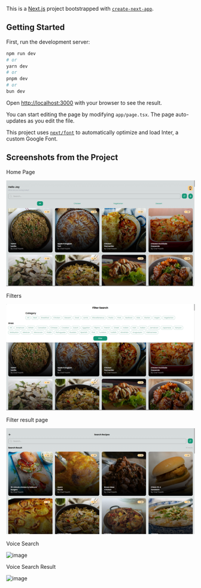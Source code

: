 This is a [Next.js](https://nextjs.org/) project bootstrapped with [`create-next-app`](https://github.com/vercel/next.js/tree/canary/packages/create-next-app).

## Getting Started

First, run the development server:

```bash
npm run dev
# or
yarn dev
# or
pnpm dev
# or
bun dev
```

Open [http://localhost:3000](http://localhost:3000) with your browser to see the result.

You can start editing the page by modifying `app/page.tsx`. The page auto-updates as you edit the file.

This project uses [`next/font`](https://nextjs.org/docs/basic-features/font-optimization) to automatically optimize and load Inter, a custom Google Font.

## Screenshots from the Project
Home Page

![alt text](public/image3.png)

Filters

![alt text](public/image1.png)

Filter result page

![alt text](public/image2.png)

Voice Search

![image](https://github.com/user-attachments/assets/aff7716b-acc1-43b0-8f38-9efeac5df039)

Voice Search Result

![image](https://github.com/user-attachments/assets/92d1d10b-ea13-4f22-8d69-fd957e0cbb9a)

